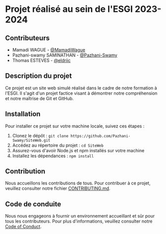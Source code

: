 # Projet réalisé au sein de l'ESGI 2023-2024

## Contributeurs
- Mamadi WAGUE - [@MamadiWague](https://github.com/MamadiWague)
- Pazhani-swamy SAMINATHAN - [@Pazhani-Swamy](https://github.com/Pazhani-Swamy)
- Thomas ESTEVES - [@eldriic](https://github.com/eldriic)

## Description du projet
Ce projet est un site web simulé réalisé dans le cadre de notre formation à l'ESGI. Il s'agit d'un projet factice visant à démontrer notre compréhension et notre maîtrise de Git et GitHub.

## Installation
Pour installer ce projet sur votre machine locale, suivez ces étapes :

1. Clonez le dépôt : `git clone https://github.com/Pazhani-Swamy/SiteWeb.git`
2. Accédez au répertoire du projet : `cd SiteWeb`
3. Assurez-vous d'avoir Node.js et npm installés sur votre machine
4. Installez les dépendances : `npm install`

## Contribution
Nous accueillons les contributions de tous. Pour contribuer à ce projet, veuillez consulter notre fichier [CONTRIBUTING.md](CONTRIBUTING.md).

## Code de conduite
Nous nous engageons à fournir un environnement accueillant et sûr pour tous les contributeurs. Pour plus d'informations, veuillez consulter notre [Code of Conduct](CODE_OF_CONDUCT.md).
